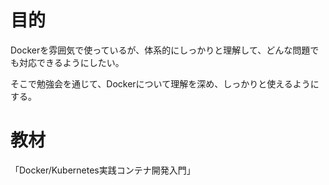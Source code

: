 # 目的
Dockerを雰囲気で使っているが、体系的にしっかりと理解して、どんな問題でも対応できるようにしたい。

そこで勉強会を通じて、Dockerについて理解を深め、しっかりと使えるようにする。

# 教材
「Docker/Kubernetes実践コンテナ開発入門」
